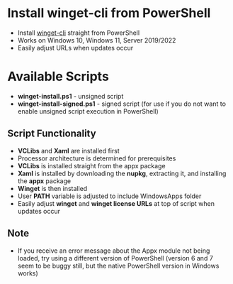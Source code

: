 # Install winget-cli from PowerShell
- Install [winget-cli](https://github.com/microsoft/winget-cli) straight from PowerShell
- Works on Windows 10, Windows 11, Server 2019/2022
- Easily adjust URLs when updates occur

# Available Scripts
- **winget-install.ps1** - unsigned script
- **winget-install-signed.ps1** - signed script (for use if you do not want to enable unsigned script execution in PowerShell)

## Script Functionality

- **VCLibs** and **Xaml** are installed first
- Processor architecture is determined for prerequisites
- **VCLibs** is installed straight from the appx package
- **Xaml** is installed by downloading the **nupkg**, extracting it, and installing the **appx** package
- **Winget** is then installed
- User **PATH** variable is adjusted to include WindowsApps folder
- Easily adjust **winget** and **winget license URLs** at top of script when updates occur

## Note

- If you receive an error message about the Appx module not being loaded, try using a different version of PowerShell (version 6 and 7 seem to be buggy still, but the native PowerShell version in Windows works)